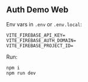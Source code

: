## Auth Demo Web

Env vars in `.env` or `.env.local`:

```
VITE_FIREBASE_API_KEY=
VITE_FIREBASE_AUTH_DOMAIN=
VITE_FIREBASE_PROJECT_ID=
```

Run:

```
npm i
npm run dev
```


